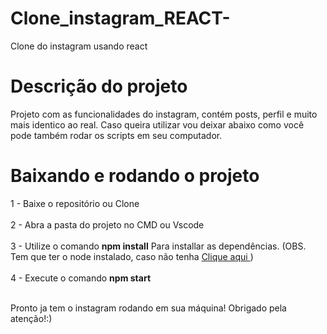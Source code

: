 # Clone_instagram_REACT-
Clone do instagram usando react
# Descrição do projeto
Projeto com as funcionalidades do instagram, contém posts, perfil e muito mais identico ao real. Caso queira utilizar vou deixar abaixo como você pode também rodar os scripts em seu computador.
# Baixando e rodando o projeto 
1 - Baixe o repositório ou Clone <br><br>
2 - Abra a pasta do projeto no CMD ou Vscode <br><br>
3 - Utilize o comando <b>npm install</b> Para installar as dependências. (OBS. Tem que ter o node instalado, caso não tenha <a href='https://www.devmedia.com.br/como-instalar-o-node-js-npm-e-o-react-no-windows/40329' target="_blank"> Clique aqui </a>)<br><br>
4 - Execute o comando <b>npm start</b><br><br>

Pronto ja tem o instagram rodando em sua máquina! Obrigado pela atenção!:)
